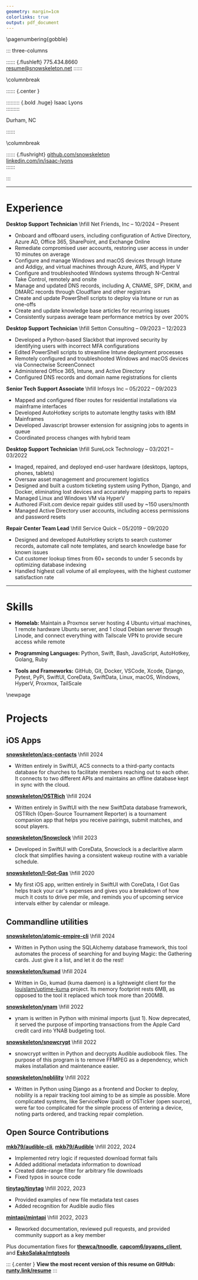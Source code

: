 ```yaml
---
geometry: margin=1cm
colorlinks: true
output: pdf_document
---
```

\pagenumbering{gobble}

::: three-columns

:::::: {.flushleft}
775.434.8660  
[resume@snowskeleton.net](mailto:resume@snowskeleton.net)
::::::

\columnbreak

:::::: {.center }

::::::::: {.bold .huge}
Isaac Lyons  
:::::::::

Durham, NC

::::::

\columnbreak

:::::: {.flushright}
[github.com/snowskeleton](https://github.com/snowskeleton)  
[linkedin.com/in/isaac-lyons](https://linkedin.com/in/isaac-lyons)  
::::::

:::

___
# Experience

**Desktop Support Technician**
\hfill
Net Friends, Inc
–
10/2024 – Present

- Onboard and offboard users, including configuration of Active Directory, Azure AD, Office 365, SharePoint, and Exchange Online
- Remediate compromised user accounts, restoring user access in under 10 minutes on average
- Configure and manage Windows and macOS devices through Intune and Addigy, and virtual machines through Azure, AWS, and Hyper V
- Configure and troubleshooted Windows systems through N-Central Take Control, remotely and onsite
- Manage and updated DNS records, including A, CNAME, SPF, DKIM, and DMARC records through Cloudflare and other registrars
- Create and update PowerShell scripts to deploy via Intune or run as one-offs
- Create and update knowledge base articles for recurring issues
- Consistently surpass average team performance metrics by over 200%


**Desktop Support Technician**
\hfill
Setton Consulting
–
09/2023 – 12/2023

- Developed a Python-based Slackbot that improved security by identifying users with incorrect MFA configurations
- Edited PowerShell scripts to streamline Intune deployment processes
- Remotely configured and troubleshooted Windows and macOS devices via Connectwise ScreenConnect
- Administered Office 365, Intune, and Active Directory
- Configured DNS records and domain name registrations for clients


**Senior Tech Support Associate**
\hfill
Infosys Inc
–
05/2022 – 09/2023

- Mapped and configured fiber routes for residential installations via mainframe interfaces
- Developed AutoHotkey scripts to automate lengthy tasks with IBM Mainframes
- Developed Javascript browser extension for assigning jobs to agents in queue
- Coordinated process changes with hybrid team


**Desktop Support Technician**
\hfill
SureLock Technology
–
03/2021 – 03/2022

- Imaged, repaired, and deployed end-user hardware (desktops, laptops, phones, tablets)
- Oversaw asset management and procurement logistics
- Designed and built a custom ticketing system using Python, Django, and Docker,
eliminating lost devices and accurately mapping parts to repairs
- Managed Linux and Windows VM via HyperV
- Authored iFixit.com device repair guides still used by ~150 users/month
- Managed Active Directory user accounts, including access permissions and password resets


**Repair Center Team Lead**
\hfill
Service Quick
–
05/2019 – 09/2020

- Designed and developed AutoHotkey scripts to search customer records, automate call note templates, and search knowledge base for known issues
- Cut customer lookup times from 60+ seconds to under 5 seconds by optimizing database indexing
- Handled highest call volume of all employees, with the highest customer satisfaction rate

___

# Skills

- **Homelab:**
Maintain a Proxmox server hosting 4 Ubuntu virtual machines,
1 remote hardware Ubuntu server,
and 1 cloud Debian server through Linode,
and connect everything with Tailscale VPN to provide secure access while remote

- **Programming Languages:**
Python, Swift, Bash, JavaScript, AutoHotkey, Golang, Ruby

- **Tools and Frameworks:**
GitHub, Git, Docker, VSCode, Xcode, Django, Pytest, PyPi, SwiftUI, CoreData, SwiftData, Linux, macOS, Windows, HyperV, Proxmox, TailScale


\newpage


# Projects

## iOS Apps

**[snowskeleton/acs-contacts](https://github.com/snowskeleton/acs-contacts)**
\hfill
2024

-  Written entirely in SwiftUI,
ACS connects to a third-party contacts database for churches to facilitate members reaching out to each other.
It connects to two different APIs and maintains an offline database kept in sync with the cloud.

**[snowskeleton/OSTRich](https://github.com/snowskeleton/ostrich-ios)**
\hfill
2024

-  Written entirely in SwiftUI with the new SwiftData database framework,
OSTRich (Open-Source Tournament Reporter) is a tournament companion app that helps you receive pairings, submit matches, and scout players.


**[snowskeleton/Snowclock](https://github.com/snowskeleton/Snowclock)**
\hfill
2023

- Developed in SwiftUI with CoreData, Snowclock is a declaritive alarm clock that simplifies having a consistent wakeup routine with a variable schedule.


**[snowskeleton/I-Got-Gas](https://github.com/snowskeleton/I-Got-Gas)**
\hfill
2020

- My first iOS app, written entirely in SwiftUI with CoreData,
I Got Gas helps track your car's expenses and gives you a breakdown of how much it costs to drive per mile,
and reminds you of upcoming service intervals either by calendar or mileage.


## Commandline utilities

**[snowskeleton/atomic-empire-cli](https://github.com/snowskeleton/atomic-empire-cli)**
\hfill
2024

- Written in Python using the SQLAlchemy database framework,
this tool automates the process of searching for and buying Magic: the Gathering cards.
Just give it a list, and let it do the rest!


**[snowskeleton/kumad](https://github.com/snowskeleton/kumad)**
\hfill
2024

- Written in Go, kumad (kuma daemon) is a lightweight client for the [louislam/uptime-kuma](https://github.com/louislam/uptime-kuma) project.
Its memory footprint rests 6MB, as opposed to the tool it replaced which took more than 200MB.


**[snowskeleton/ynam](https://github.com/snowskeleton/ynam)**
\hfill
2022

- ynam is written in Python with minimal imports (just 1).
Now deprecated, it served the purpose of importing transactions from the Apple Card credit card into YNAB budgeting tool.


**[snowskeleton/snowcrypt](https://github.com/snowskeleton/snowcrypt)**
\hfill
2022

- snowcrypt written in Python and decrypts Audible audiobook files.
The purpose of this program is to remove FFMPEG as a dependency,
which makes installation and maintenance easier.


**[snowskeleton/noblility](https://github.com/snowskeleton/nobility)**
\hfill
2022

- Written in Python using Django as a frontend and Docker to deploy,
nobility is a repair tracking tool aiming to be as simple as possible.
More complicated systems, like ServiceNow (paid) or OSTicker (open source), were far too complicated
for the simple process of entering a device, noting parts ordered, and tracking repair completion.


## Open Source Contributions


**[mkb79/audible-cli](https://github.com/mkb79/audible-cli)**,
**[mkb79/Audible](https://github.com/mkb79/Audible)**
\hfill
2022, 2024

- Implemented retry logic if requested download format fails
- Added additional metadata information to download
- Created date-range filter for arbitrary file downloads
- Fixed typos in source code


**[tinytag/tinytag](https://github.com/tinytag/tinytag)**
\hfill
2022, 2023

- Provided examples of new file metadata test cases
- Added recognition for Audible audio files


**[mintapi/mintapi](https://github.com/mintapi/mintapi)**
\hfill
2022, 2023

- Reworked documentation, reviewed pull requests, and provided community support as a key member


Plus documentation fixes for **[thewca/tnoodle](https://github.com/thewca/tnoodle)**,
**[capcom6/pyapns_client](https://github.com/capcom6/pyapns_client)**,
and **[EskoSalaka/mtgtools](https://github.com/EskoSalaka/mtgtools)**

::: {.center }
**View the most recent version of this resume on GitHub: [runty.link/resume](https://runty.link/resume)**
:::
